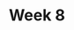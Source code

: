 ---
    title: Week 8
    weekNumber: 8
    days:
      - date: 2021-2-21
        events:
          
          "No Lecture (Presidents' Day)":
      - date: 2021-2-22
        events:
          
          "**Lab 6**{: .label .label-lab } **Resampling and the Bootstrap (due 2/22)**":
      - date: 2021-2-23
        events:
          "**LEC 20**{: .label .label-lecture } Confidence Intervals, Center and Spread":
            "[CIT 14.1-14.2](https://inferentialthinking.com/chapters/14/Why_the_Mean_Matters.html)"
                
      - date: 2021-2-25
        events:
          "**LEC 21**{: .label .label-lecture } Normal Curve":
            "[CIT 14.3-14.4](https://inferentialthinking.com/chapters/14/3/SD_and_the_Normal_Curve.html)"
                
          "**HW 6**{: .label .label-hw } **Permutation Testing, Percentiles, and Bootstrapping (due 2/26)**":
---